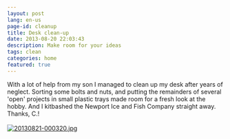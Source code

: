 ```yaml
---
layout: post
lang: en-us
page-id: cleanup
title: Desk clean-up
date: 2013-08-20 22:03:43
description: Make room for your ideas
tags: clean
categories: home
featured: true
---
```


With a lot of help from my son I managed to clean up my desk after years of neglect. Sorting some bolts and nuts, and putting the remainders of several 'open' projects in small plastic trays made room for a fresh look at the hobby.
And I kitbashed the Newport Ice and Fish Company straight away. Thanks, C.!<br /><br /><a href="http://www.ebroerse.nl/blog/wp-content/uploads/2013/08/20130821-000320.jpg"><img src="http://www.ebroerse.nl/blog/wp-content/uploads/2013/08/20130821-000320.jpg" alt="20130821-000320.jpg" class="alignnone size-full" /></a>
